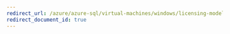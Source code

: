 ```yaml
---
redirect_url: /azure/azure-sql/virtual-machines/windows/licensing-model-azure-hybrid-benefit-ahb-change
redirect_document_id: true
---
```

